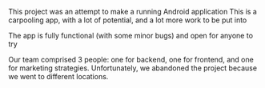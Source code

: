 This project was an attempt to make a running Android application
This is a carpooling app, with a lot of potential, and a lot more work to be put into

The app is fully functional (with some minor bugs) and open for anyone to try

Our team comprised 3 people: one for backend, one for frontend, and one for marketing strategies.
Unfortunately, we abandoned the project because we went to different locations.
